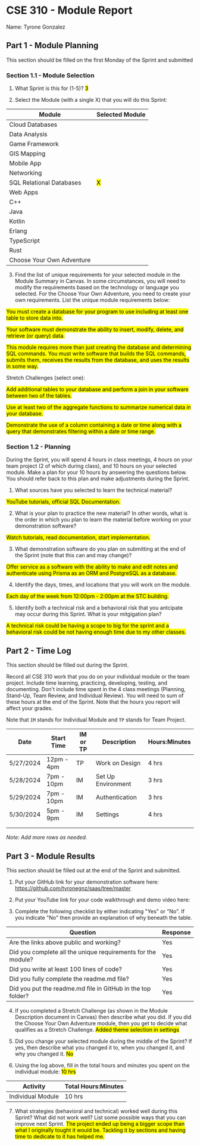 # CSE 310 - Module Report

Name: Tyrone Gonzalez

## Part 1 - Module Planning

This section should be filled on the first Monday of the Sprint and submitted

### Section 1.1 - Module Selection

1. What Sprint is this for (1-5)? <mark>3

2. Select the Module (with a single X) that you will do this Sprint:

|Module                   |Selected Module|
|-------------------------|---------------|
|Cloud Databases          |               |
|Data Analysis            |               |
|Game Framework           |               |
|GIS Mapping              |               |
|Mobile App               |               |
|Networking               |               |
|SQL Relational Databases |         <mark>    X      |
|Web Apps                 |               |
|C++                      |               |
|Java                     |               |
|Kotlin                   |               |
|Erlang                   |               |
|TypeScript               |               |
|Rust                     |               |
|Choose Your Own Adventure|               |

3. Find the list of unique requirements for your selected module in the Module Summary in Canvas.  In some circumstances, you will need to modify the requirements based on the technology or language you selected.  For the Choose Your Own Adventure, you need to create your own requirements.  List the unique module requirements below:


<mark> You must create a database for your program to use including at least one table to store data into.

<mark> Your software must demonstrate the ability to insert, modify, delete, and retrieve (or query) data.

<mark> This module requires more than just creating the database and determining SQL commands. You must write software that builds the SQL commands, submits them, receives the results from the database, and uses the results in some way.

Stretch Challenges (select one):


<mark> Add additional tables to your database and perform a join in your software between two of the tables.

<mark> Use at least two of the aggregate functions to summarize numerical data in your database.

<mark> Demonstrate the use of a column containing a date or time along with a query that demonstrates filtering within a date or time range.

### Section 1.2 - Planning

During the Sprint, you will spend 4 hours in class meetings, 4 hours on your team project (2 of which during class), and 10 hours on your selected module.  Make a plan for your 10 hours by answering the questions below.  You should refer back to this plan and make adjustments during the Sprint.

1. What sources have you selected to learn the technical material?

<mark>YouTube tutorials, official SQL Documentation.

2. What is your plan to practice the new material?  In other words, what is the order in which you plan to learn the material before working on your demonstration software?

<mark>Watch tutorials, read documentation, start implementation.

3. What demonstration software do you plan on submitting at the end of the Sprint (note that this can and may change)?

<mark>Offer service as a software with the ability to make and edit notes and authenticate using Prisma as an ORM and PostgreSQL as a database.


4. Identify the days, times, and locations that you will work on the module.

<mark>Each day of the week from 12:00pm - 2:00pm at the STC building.

5. Identify both a technical risk and a behavioral risk that you antcipate may occur during this Sprint.  What is your mitgigation plan?

<mark>A technical risk could be having a scope to big for the sprint and a behavioral risk could be not having enough time due to my other classes.

## Part 2 - Time Log

This section should be filled out during the Sprint. 

Record all CSE 310 work that you do on your individual module or the team project.  Include time learning, practicing, developing, testing, and documenting.  Don't include time spent in the 4 class meetings (Planning, Stand-Up, Team Review, and Individual Review).  You will need to sum of these hours at the end of the Sprint. Note that the hours you report will affect your grades.

Note that `IM` stands for Individual Module and `TP` stands for Team Project.  

|Date      |Start Time|IM or TP|Description                                 |Hours:Minutes|
|----------|----------|--------|--------------------------------------------|-------------|
|      5/27/2024    |  12pm - 4pm        |   TP     |   Work on Design                                          |   4 hrs          | 
|   5/28/2024       | 7pm - 10pm         |  IM      |  Set Up Environment                                          |        3 hrs     |
| 5/29/2024         |   7pm - 10pm       |   IM     |   Authentication                                         |  3 hrs           |
|  5/30/2024        | 5pm - 9pm         |  IM      |  Settings                                          | 4 hrs            |
|          |          |        |                                            |             |
|          |          |        |                                            |             |

_Note: Add more rows as needed._


## Part 3 - Module Results

This section should be filled out at the end of the Sprint and submitted.

1. Put your GitHub link for your demonstration software here: https://github.com/tyronegnz/saas/tree/master

2. Put your YouTube link for your code walkthrough and demo video here: 

3. Complete the following checklist by either indicating "Yes" or "No". If you indicate "No" then provide an explanation of why beneath the table.

|Question                                                    |Response|
|------------------------------------------------------------|--------|
|Are the links above public and working?                     |  Yes      |
|Did you complete all the unique requirements for the module?|    Yes    |
|Did you write at least 100 lines of code?                   |    Yes    |
|Did you fully complete the readme.md file?                  |    Yes    |
|Did you put the readme.md file in GitHub in the top folder? |    Yes    |

4. If you completed a Stretch Challenge (as shown in the Module Description document in Canvas) then describe what you did.  If you did the Choose Your Own Adventure module, then you get to decide what qualifies as a Stretch Challenge. <mark>Added theme selection in settings

5. Did you change your selected module during the middle of the Sprint?  If yes, then describe what you changed it to, when you changed it, and why you changed it. <mark>No

6. Using the log above, fill in the total hours and minutes you spent on the individual module: <mark> 10 hrs

|Activity         |Total Hours:Minutes|
|-----------------|-------------------|
|Individual Module|        10 hrs           |

7. What strategies (behavioral and technical) worked well during this Sprint?  What did not work well?  List some possible ways that you can improve next Sprint. <mark>The project ended up being a bigger scope than what I originally tought it would be. Tackling it by sections and having time to dedicate to it has helped me.

